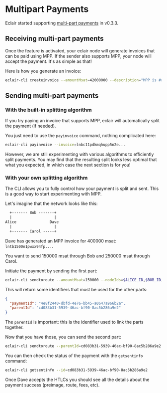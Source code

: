 # Multipart Payments

Eclair started supporting [multi-part payments](https://github.com/lightning/bolts/blob/master/04-onion-routing.md#basic-multi-part-payments) in v0.3.3.

## Receiving multi-part payments

Once the feature is activated, your eclair node will generate invoices that can be paid using MPP.
If the sender also supports MPP, your node will accept the payment.
It's as simple as that!

Here is how you generate an invoice:

```sh
eclair-cli createinvoice --amountMsat=42000000 --description="MPP is #reckless"
```

## Sending multi-part payments

### With the built-in splitting algorithm

If you try paying an invoice that supports MPP, eclair will automatically split the payment (if needed).

You just need to use the `payinvoice` command, nothing complicated here:

```sh
eclair-cli payinvoice --invoice=lnbc11pdkmqhupp5n2e...
```

However, we are still experimenting with various algorithms to efficiently split payments.
You may find that the resulting split looks less optimal that what you expected, in which case the next section is for you!

### With your own splitting algorithm

The CLI allows you to fully control how your payment is split and sent. This is a good way to start experimenting with MPP.

Let's imagine that the network looks like this:

```txt
  +------- Bob -------+
  |                   |
Alice               Dave 
  |                   |
  +------- Carol -----+

```

Dave has generated an MPP invoice for 400000 msat: `lntb1500n1pwxx94fp...`.

You want to send 150000 msat through Bob and 250000 msat through Carol.

Initiate the payment by sending the first part:

```sh
eclair-cli sendtoroute --amountMsat=150000 --nodeIds=$ALICE_ID,$BOB_ID,$DAVE_ID --finalCltvExpiry=16 --invoice=lntb1500n1pwxx94fp...
```

This will return some identifiers that must be used for the other parts:

```json
{
  "paymentId": "4e8f2440-dbfd-4e76-bb45-a0647a966b2a",
  "parentId": "cd083b31-5939-46ac-bf90-8ac5b286a9e2"
}
```

The `parentId` is important: this is the identifier used to link the parts together.

Now that you have those, you can send the second part:

```sh
eclair-cli sendtoroute --parentId=cd083b31-5939-46ac-bf90-8ac5b286a9e2 --amountMsat=250000 --nodeIds=$ALICE_ID,$CAROL_ID,$DAVE_ID --finalCltvExpiry=16 --invoice=lntb1500n1pwxx94fp...
```

You can then check the status of the payment with the `getsentinfo` command:

```sh
eclair-cli getsentinfo --id=cd083b31-5939-46ac-bf90-8ac5b286a9e2
```

Once Dave accepts the HTLCs you should see all the details about the payment success (preimage, route, fees, etc).
